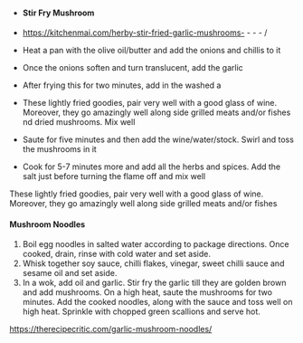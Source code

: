 - #### Stir Fry Mushroom
- https://kitchenmai.com/herby-stir-fried-garlic-mushrooms- - - - /

- Heat a pan with the olive oil/butter and add the onions and chillis to it  
- Once the onions soften and turn translucent, add the garlic  
- After frying this for two minutes, add in the washed a
- These lightly fried goodies, pair very well with a good glass of wine. Moreover, they go amazingly well along side grilled meats and/or fishes  nd dried mushrooms. Mix well  
- Saute for five minutes and then add the wine/water/stock. Swirl and toss the mushrooms in it  
- Cook for 5-7 minutes more and add all the herbs and spices. Add the salt just before turning the flame off and mix well  

These lightly fried goodies, pair very well with a good glass of wine. Moreover, they go amazingly well along side grilled meats and/or fishes  




#### Mushroom Noodles
1. Boil egg noodles in salted water according to package directions. Once cooked, drain, rinse with cold water and set aside.
2. Whisk together soy sauce, chilli flakes, vinegar, sweet chilli sauce and sesame oil and set aside.
3. In a wok, add oil and garlic. Stir fry the garlic till they are golden brown and add mushrooms. On a high heat, saute the mushrooms for two minutes. Add the cooked noodles, along with the sauce and toss well on high heat.
Sprinkle with chopped green scallions and serve hot.

https://therecipecritic.com/garlic-mushroom-noodles/


